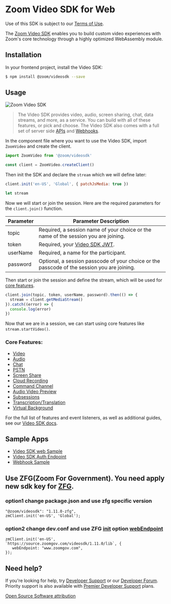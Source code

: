 # Zoom Video SDK for Web

Use of this SDK is subject to our [Terms of Use](https://explore.zoom.us/en/video-sdk-terms/).

The [Zoom Video SDK](https://developers.zoom.us/docs/video-sdk/web/) enables you to build custom video experiences with Zoom's core technology through a highly optimized WebAssembly module.

## Installation

In your frontend project, install the Video SDK:

```bash
$ npm install @zoom/videosdk --save
```

## Usage

![Zoom Video SDK](https://raw.githubusercontent.com/zoom/videosdk-web-sample/master/public/images/videosdk.gif)

> The Video SDK provides video, audio, screen sharing, chat, data streams, and more, as a service. You can build with all of these features, or pick and choose. The Video SDK also comes with a full set of server side [APIs](https://developers.zoom.us/docs/api/rest/reference/video-sdk/methods/#overview) and [Webhooks](https://developers.zoom.us/docs/api/rest/reference/video-sdk/events/#overview).

In the component file where you want to use the Video SDK, import `ZoomVideo` and create the client.

```js
import ZoomVideo from '@zoom/videosdk'

const client = ZoomVideo.createClient()
```

Then init the SDK and declare the `stream` which we will define later:

```js
client.init('en-US', 'Global', { patchJsMedia: true })

let stream
```

Now we will start or join the session.  Here are the required parameters for the `client.join()` function.

| Parameter              | Parameter Description |
| -----------------------|-------------|
| topic  | Required, a session name of your choice or the name of the session you are joining. |
| token  | Required, your [Video SDK JWT](https://developers.zoom.us/docs/video-sdk/auth/). |
| userName | Required, a name for the participant. |
| password | Optional, a session passcode of your choice or the passcode of the session you are joining. |

Then start or join the session and define the stream, which will be used for [core features](#core-features).

```js
client.join(topic, token, userName, password).then(() => {
  stream = client.getMediaStream()
}).catch((error) => {
  console.log(error)
})
```

Now that we are in a session, we can start using core features like `stream.startVideo()`.

### Core Features:

- [Video](https://developers.zoom.us/docs/video-sdk/web/video/)
- [Audio](https://developers.zoom.us/docs/video-sdk/web/audio/)
- [Chat](https://developers.zoom.us/docs/video-sdk/web/chat/)
- [PSTN](https://developers.zoom.us/docs/video-sdk/web/pstn/)
- [Screen Share](https://developers.zoom.us/docs/video-sdk/web/share/)
- [Cloud Recording](https://developers.zoom.us/docs/video-sdk/web/recording/)
- [Command Channel](https://developers.zoom.us/docs/video-sdk/web/command-channel/)
- [Audio Video Preview](https://developers.zoom.us/docs/video-sdk/web/preview/)
- [Subsessions](https://developers.zoom.us/docs/video-sdk/web/subsessions/)
- [Transcription/Translation](https://developers.zoom.us/docs/video-sdk/web/transcription-translation/)
- [Virtual Background](https://developers.zoom.us/docs/video-sdk/web/video/#use-virtual-background)

For the full list of features and event listeners, as well as additional guides, see our [Video SDK docs](https://developers.zoom.us/docs/video-sdk/web/).

## Sample Apps

- [Video SDK web Sample](https://github.com/zoom/videosdk-web-sample)
- [Video SDK Auth Endpoint](https://github.com/zoom/videosdk-auth-endpoint-sample)
- [Webhook Sample](https://github.com/zoom/webhook-sample)

## Use ZFG(Zoom For Government). You need apply new sdk key for [ZFG](https://marketplace.zoomgov.com/).
### option1 change package.json and use zfg specific version
```
"@zoom/videosdk": "1.11.0-zfg",
zmClient.init('en-US', 'Global');
```

### option2 change dev.conf and use ZFG [init](https://marketplacefront.zoom.us/sdk/custom/web/modules/VideoClient.html#init) option [webEndpoint](https://marketplacefront.zoom.us/sdk/custom/web/interfaces/InitOptions.html) 
```
zmClient.init('en-US', `https://source.zoomgov.com/videosdk/1.11.0/lib`, {
   webEndpoint: "www.zoomgov.com",
});
```

## Need help?

If you're looking for help, try [Developer Support](https://devsupport.zoom.us) or our [Developer Forum](https://devforum.zoom.us). Priority support is also available with [Premier Developer Support](https://zoom.us/docs/en-us/developer-support-plans.html) plans.

[Open Source Software attribution](https://github.com/zoom/videosdk-web/blob/main/oss_attribution.txt)
